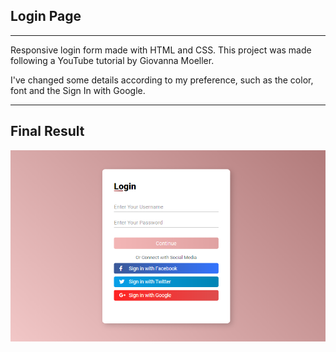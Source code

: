 <h2>Login Page</h2>

<hr />

<p>
  Responsive login form made with HTML and CSS. This project was made following
  a YouTube tutorial by Giovanna Moeller.
</p>

<p>
  I've changed some details according to my preference, such as the color, font
  and the Sign In with Google.
</p>

<hr />

<h2>Final Result</h2>

<img src="images/final.png" />
